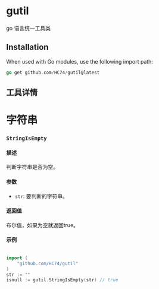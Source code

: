 # gutil
go 语言统一工具类
## Installation

When used with Go modules, use the following import path:
```go
go get github.com/HC74/gutil@latest
```

## 工具详情

# 字符串


### `StringIsEmpty`

#### 描述
判断字符串是否为空。

#### 参数
- `str`: 要判断的字符串。

#### 返回值
布尔值，如果为空就返回true。

#### 示例
```go

import (
	"github.com/HC74/gutil"
)
str := ""
isnull := gutil.StringIsEmpty(str) // true
```